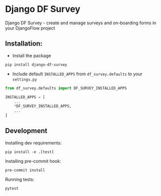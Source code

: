 # Django DF Survey

   Django DF Survey - create and manage surveys and on-boarding forms in your DjangoFlow project


## Installation:

- Install the package

```
pip install django-df-survey
```


- Include default `INSTALLED_APPS` from `df_survey.defaults` to your `settings.py`

```python
from df_survey.defaults import DF_SURVEY_INSTALLED_APPS

INSTALLED_APPS = [
    ...
    *DF_SURVEY_INSTALLED_APPS,
    ...
]

```


## Development

Installing dev requirements:

```
pip install -e .[test]
```

Installing pre-commit hook:

```
pre-commit install
```

Running tests:

```
pytest
```
